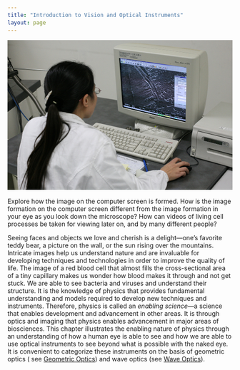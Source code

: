 ```yaml
---
title: "Introduction to Vision and Optical Instruments"
layout: page
---    
```


![Image shows the front view of a desktop computer along with a keyboard and printer with an image being displayed on the computer screen. It also depicts the back of a woman holding the mouse.](../resources/Figure_27_00_01.jpg "A scientist examines minute details on the surface of a disk drive at a magnification of 100 000 times. The image was produced using an electron microscope. (credit: Robert Scoble)")

Explore how the image on the computer screen is formed. How is the image
formation on the computer screen different from the image formation in your eye
as you look down the microscope? How can videos of living cell processes be
taken for viewing later on, and by many different people?

Seeing faces and objects we love and cherish is a delight—one’s favorite teddy
bear, a picture on the wall, or the sun rising over the mountains. Intricate
images help us understand nature and are invaluable for developing techniques
and technologies in order to improve the quality of life. The image of a red
blood cell that almost fills the cross-sectional area of a tiny capillary makes
us wonder how blood makes it through and not get stuck. We are able to see
bacteria and viruses and understand their structure. It is the knowledge of
physics that provides fundamental understanding and models required to develop
new techniques and instruments. Therefore, physics is called an *enabling
science*—a science that enables development and advancement in other areas. It
is through optics and imaging that physics enables advancement in major areas of
biosciences. This chapter illustrates the enabling nature of physics through an
understanding of how a human eye is able to see and how we are able to use
optical instruments to see beyond what is possible with the naked eye. It is
convenient to categorize these instruments on the basis of geometric optics (
see [Geometric Optics](../contents//ch25GeometricOptics)) and wave optics (see [Wave Optics](../contents//ch27WaveOptics)).
